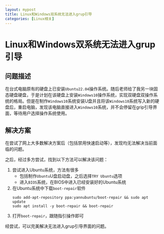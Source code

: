 ```yaml
---
layout: mypost
title: Linux和Windows双系统无法进入grup引导
categories: [Linux相关]
---
```


# Linux和Windows双系统无法进入grup引导

## 问题描述
在台式电脑原有的硬盘上已安装`Ubuntu22.04`操作系统。随后老师给了我另一块固态硬盘硬盘，于是计划在该硬盘上安装`Windows10`操作系统，实现双硬盘双操作系统的格局。但是在制作`Windows10`系统安装U盘并且将该`Windows10`系统写入新的硬盘后，重启电脑，发现该电脑直接进入`Windows10`系统，并不会停留在grip引导界面，等待用户选择操作系统使用。

## 解决方案
在尝试了网上大多数解决方案后（包括禁用快速启动等），发现均无法解决当前面临的问题。

之后，经过多方尝试，找到以下方法可以解决该问题：
1. 尝试进入Ubuntu系统，方法有很多
    - 包括制作`Ubuntu`U盘启动盘，之后选择`TRY Ubuntu`选项
    - 进入`BIOS`系统，在BIOS中进入已经安装好的Ubuntu系统
2. 在Ubuntu系统中下载`boot-repair`软件
    ```shell
    sudo add-apt-repository ppa:yannubuntu/boot-repair && sudo apt update
    sudo apt install -y boot-repair && boot-repair
    ```
3. 打开`boot-repair`，跟随指引操作即可

经尝试，可以完美解决无法进入grup引导界面的问题。